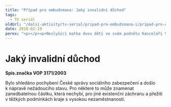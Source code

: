 ```yaml
---
title: "Případ pro ombudsmana: Jaký invalidní důchod"
tags:
  - TV seriál
oldUrl: "/dalsi-aktivity/tv-serial/pripad-pro-ombudsmana-i/pripad-pro-ombudsmana-jaky-invalidni-duchod/"
date: 2010-02-19
perex: "<p></p><p>Neslyšící matka dvou dětí ve svém podnětu Kanceláři VOP namítala, že její invalidní důchod je ve srovnání s ostatními stejně postiženými nižší. </p>"
---
```


<!-- imported from the old website -->

<h1>Jaký invalidní důchod</h1><p><b>Spis.značka VOP 3171/2003</b></p><p>Bylo shledáno pochybení České správy sociálního zabezpečení a došlo k nápravě nežádoucího stavu. Pro některé to může znamenat zanedbatelnou částku, která nechybí, pro jiné existenční záchranu a přežití v těžkých podmínkách kraje s vysokou nezaměstnaností.</p>
